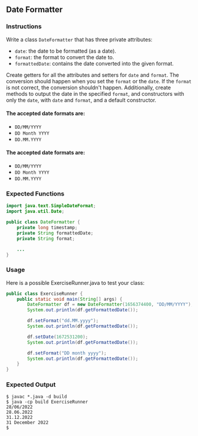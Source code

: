 ## Date Formatter

### Instructions

Write a class `DateFormatter` that has three private attributes: 
* `date`: the date to be formatted (as a date).
* `format`: the format to convert the date to.
* `formattedDate`: contains the date converted into the given format.

Create getters for all the attributes and setters for `date` and `format`. The conversion should happen when you set the `format` or the `date`. If the `format` is not correct, the conversion shouldn't happen. Additionally, create methods to output the date in the specified `format`, and constructors with only the `date`, with `date` and `format`, and a default constructor.

#### The accepted date formats are:
- `DD/MM/YYYY`
- `DD Month YYYY`
- `DD.MM.YYYY`


#### The accepted date formats are:
- `DD/MM/YYYY`
- `DD Month YYYY`
- `DD.MM.YYYY`



### Expected Functions

```java
import java.text.SimpleDateFormat;
import java.util.Date;

public class DateFormatter {
    private long timestamp;
    private String formattedDate;
    private String format;

    ...
}
```

### Usage
Here is a possible ExerciseRunner.java to test your class:

```java
public class ExerciseRunner {
    public static void main(String[] args) {
        DateFormatter df = new DateFormatter(1656374400, "DD/MM/YYYY");
        System.out.println(df.getFormattedDate());

        df.setFormat("dd.MM.yyyy");
        System.out.println(df.getFormattedDate());

        df.setDate(1672531200);
        System.out.println(df.getFormattedDate());

        df.setFormat("DD month yyyy");
        System.out.println(df.getFormattedDate());
    }
}
```

### Expected Output
```shell
$ javac *.java -d build
$ java -cp build ExerciseRunner
28/06/2022
28.06.2022
31.12.2022
31 December 2022
$
```